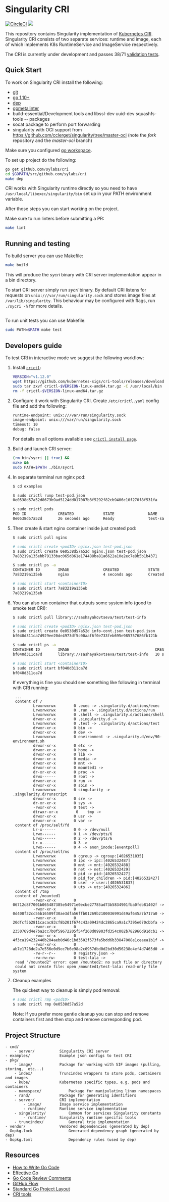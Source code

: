 # Singularity CRI

[![CircleCI](https://circleci.com/gh/sylabs/cri.svg?style=svg&circle-token=276de7aa1d82749ecf8ed6513c72399041885dec)](https://circleci.com/gh/sylabs/cri)
<a href="https://app.zenhub.com/workspace/o/sylabs/cri/boards"><img src="https://raw.githubusercontent.com/ZenHubIO/support/master/zenhub-badge.png"></a>

This repository contains Singularity implementation of [Kubernetes CRI](https://github.com/kubernetes/community/blob/master/contributors/devel/container-runtime-interface.md). Singularity CRI consists of
two separate services: runtime and image, each of which implements K8s RuntimeService and ImageService respectively.


The CRI is currently under development and passes 38/71 [validation tests](https://github.com/kubernetes-sigs/cri-tools/blob/master/docs/validation.md).

## Quick Start

To work on Singularity CRI install the following:

- [git](https://git-scm.com/downloads)
- [go 1.10+](https://golang.org/doc/install)
- [dep](https://golang.github.io/dep/docs/installation.html)
- [gometalinter](https://github.com/alecthomas/gometalinter#installing)
- build-essential/Development tools and libssl-dev uuid-dev squashfs-tools -- packages
- socat package to perform port forwarding
- singularity with OCI support from https://github.com/cclerget/singularity/tree/master-oci (note the _fork_ repository and the _master-oci_ branch)

Make sure you configured [go workspace](https://golang.org/doc/code.html).

To set up project do the following:

```bash
go get github.com/sylabs/cri
cd $GOPATH/src/github.com/sylabs/cri
make dep
```

CRI works with Singularity runtime directly so you need to have `/usr/local/libexec/singularity/bin` set up in your PATH environment variable.

After those steps you can start working on the project.

Make sure to run linters before submitting a PR:

```bash
make lint
```


## Running and testing

To build server you can use Makefile:

```bash
make build
```

This will produce the _sycri_ binary with CRI server implementation appear in a bin directory.

To start CRI server simply run _sycri_ binary. By default CRI listens for requests on
`unix:///var/run/singularity.sock` and stores image files at `/var/lib/singularity`. This behaviour may be configured
with flags, run `./sycri -h` for more details.

##
To run unit tests you can use Makefile:
```bash
sudo PATH=$PATH make test
```

## Developers guide

To test CRI in interactive mode we suggest the following workflow:
 
1. Install [`crictl`](https://github.com/kubernetes-sigs/cri-tools/blob/master/docs/crictl.md):
	 ```bash
	VERSION="v1.12.0"
	wget https://github.com/kubernetes-sigs/cri-tools/releases/download/$VERSION/crictl-$VERSION-linux-amd64.tar.gz
	sudo tar zxvf crictl-$VERSION-linux-amd64.tar.gz -C /usr/local/bin
	rm -f crictl-$VERSION-linux-amd64.tar.gz
	```

2. Configure it work with Singularity CRI. Create `/etc/crictl.yaml` config file and add the following:
	 ```txt 
	runtime-endpoint: unix:///var/run/singularity.sock
	image-endpoint: unix:///var/run/singularity.sock
	timeout: 10
	debug: false
	```
	For details on all options available see [`crictl install page`](https://github.com/kubernetes-sigs/cri-tools/blob/master/docs/crictl.md#install-crictl).

3. Build and launch CRI server:
	 ```bash
	(rm bin/sycri || true) && 
	make && 
	sudo PATH=$PATH ./bin/sycri
	```

4. In separate terminal run nginx pod:
	```bash
	$ cd examples
	
	$ sudo crictl runp test-pod.json
	0e0538d57a52d8673b9ad5124dd017087b3f5292f82cb9406c10f270f8f531fa
	
	$ sudo crictl pods
    POD ID              CREATED             STATE               NAME                NAMESPACE           ATTEMPT
    0e0538d57a52d       26 seconds ago      Ready               test-sandbox       default             1
	```

5. Then create & start nginx container inside just created pod:
	```bash
	$ sudo crictl pull nginx

	# sudo crictl create <podID> nginx.json test-pod.json
	$ sudo crictl create 0e0538d57a52d nginx.json test-pod.json
	7a83219a135ebb79133bac065d861e174488ba81a6622a10e2ec7e8b5b1b4371
	
	$ sudo crictl ps -a
	CONTAINER ID        IMAGE               CREATED             STATE               NAME                ATTEMPT             POD ID
    7a83219a135eb       nginx               4 seconds ago       Created             nginx-container     1                   0e0538d57a52d
	
	# sudo crictl start <containerID>
	$ sudo crictl start 7a83219a135eb
	7a83219a135eb
	```
	
6. You can also run container that outputs some system info (good to smoke test CRI):
	```bash
	$ sudo crictl pull library://sashayakovtseva/test/test-info

	# sudo crictl create <podID> nginx.json test-pod.json
	$ sudo crictl create 0e0538d57a52d info-cont.json test-pod.json
	bf040d311ca7d929ee20de4973df5c00aaf6f0e733feb695e985757686fb121b
	
	$ sudo crictl ps -a
	CONTAINER ID        IMAGE                                      CREATED             STATE               NAME                ATTEMPT             POD ID
	bf040d311ca7d       library://sashayakovtseva/test/test-info   10 seconds ago      Created             testcontainer       1                   0e0538d57a52d

	# sudo crictl start <containerID>
	$ sudo crictl start bf040d311ca7d
	bf040d311ca7d
	```
	
	If everything is fine you should see something like following in terminal with CRI running:

		...
		content of /
				Lrwxrwxrwx        0	.exec -> .singularity.d/actions/exec
				Lrwxrwxrwx        0	.run -> .singularity.d/actions/run
				Lrwxrwxrwx        0	.shell -> .singularity.d/actions/shell
				drwxr-xr-x        0	.singularity.d -> 
				Lrwxrwxrwx        0	.test -> .singularity.d/actions/test
				drwxr-xr-x        0	bin -> 
				drwxr-xr-x        0	dev -> 
				Lrwxrwxrwx        0	environment -> .singularity.d/env/90-environment.sh
				drwxr-xr-x        0	etc -> 
				drwxr-xr-x        0	home -> 
				drwxr-xr-x        0	lib -> 
				drwxr-xr-x        0	media -> 
				drwxr-xr-x        0	mnt -> 
				drwxr-xr-x        0	mounted1 -> 
				dr-xr-xr-x        0	proc -> 
				drwx------        0	root -> 
				drwxr-xr-x        0	run -> 
				drwxr-xr-x        0	sbin -> 
				Lrwxrwxrwx        0	singularity -> .singularity.d/runscript
				drwxr-xr-x        0	srv -> 
				dr-xr-xr-x        0	sys -> 
				-rwxr-xr-x        0	test -> 
				dtrwxr-xr-x        0	tmp -> 
				drwxr-xr-x        0	usr -> 
				drwxr-xr-x        0	var -> 
		content of /proc/self/fd
				Lr-x------        0	0 -> /dev/null
				Lrwx------        0	1 -> /dev/pts/6
				Lrwx------        0	2 -> /dev/pts/6
				Lr-x------        0	3 -> 
				Lrwx------        0	4 -> anon_inode:[eventpoll]
		content of /proc/self/ns
				Lrwxrwxrwx        0	cgroup -> cgroup:[4026531835]
				Lrwxrwxrwx        0	ipc -> ipc:[4026532487]
				Lrwxrwxrwx        0	mnt -> mnt:[4026532488]
				Lrwxrwxrwx        0	net -> net:[4026532429]
				Lrwxrwxrwx        0	pid -> pid:[4026532427]
				Lrwxrwxrwx        0	pid_for_children -> pid:[4026532427]
				Lrwxrwxrwx        0	user -> user:[4026531837]
				Lrwxrwxrwx        0	uts -> uts:[4026532486]
		content of /tmp
		content of /mounted1
				-rwxr-xr-x        0	06712c8f7001b065487385e54971e0ecbe27785ad73b5834901fba0feb81402f -> 
				-rwxr-xr-x        0	0d408f32cc56b16509f30ae3dfa56ffb01269b2100036991d49af645a7b717a0 -> 
				-rwxr-xr-x        0	20dfcf5b2811cacac83cf8b201f674c43a09424dc2865ca9a1c7395e670cbbfa -> 
				-rwxr-xr-x        0	2350769d4e7ba2cc7b0f59672205f54f260d09903fd354c002b782966d91dcb1 -> 
				-rwxr-xr-x        0	4f3ca194232440b204aeb0d46c1bd3502f573fa5bdd6b33847008e1ceaea1b1f -> 
				-rwxr-xr-x        0	ab7e1728de2a7e556e0d9ec7b6e98a2c0957dbd0d2bd30d56238e4ef4d7465d0 -> 
				-rw-r--r--        0	registry.json -> 
				-rw-rw-rw-        0	test-lala -> 
		read "/mounted2" error: open /mounted2: no such file or directory
		could not create file: open /mounted1/test-lala: read-only file system

7. Cleanup examples

	The quickest way to cleanup is simply pod removal:
	```bash
	# sudo crictl rmp <podID>
	$ sudo crictl rmp 0e0538d57a52d
	```

	Note: If you prefer more gentle cleanup you can stop and remove containers first and then stop and remove corresponding pod.


## Project Structure

```
- cmd/
	- server/			Singularity CRI server
- examples/				Example json configs to test CRI
- pkg/	
	- image/			Package for working with SIF images (pulling, storing,  etc...)
	- index/			Truncindex wrappers to store pods, containers and images 
	- kube/				Kubernetes specific types, e.g. pods and containers
	- namespace/			Package for manipulating linux namespaces
	- rand/				Package for generating identifiers
	- server/			CRI implementation
		- image/		Image service implementation
		- runtime/		Runtime service implementation
	- singularity/			Common for services Singularity constants
		- runtime/		Singularity runtime specific tools
	- truncindex/			General trie implementation
- vendor/				Vendored dependencies (generated by dep)
- Gopkg.lock				Generated dependency graph (generated by dep)
- Gopkg.toml				Dependency rules (used by dep)
```

## Resources

* [How to Write Go Code](https://golang.org/doc/code.html)
* [Effective Go](https://golang.org/doc/effective_go.html)
* [Go Code Review Comments](https://github.com/golang/go/wiki/CodeReviewComments)
* [GitHub Flow](https://guides.github.com/introduction/flow/)
* [Standard Go Project Layout](https://github.com/golang-standards/project-layout)
* [CRI tools](https://github.com/kubernetes-sigs/cri-tools)
